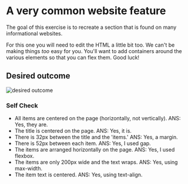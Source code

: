 # A very common website feature

The goal of this exercise is to recreate a section that is found on many informational websites.

For this one you will need to edit the HTML a little bit too. We can't be making things _too_ easy for you. You'll want to add containers around the various elements so that you can flex them. Good luck!

## Desired outcome

![desired outcome](./desired-outcome.png)

### Self Check

- All items are centered on the page (horizontally, not vertically).
  ANS: Yes, they are.
- The title is centered on the page.
  ANS: Yes, it is.
- There is 32px between the title and the 'items.'
  ANS: Yes, a margin.
- There is 52px between each item.
  ANS: Yes, I used gap.
- The items are arranged horizontally on the page.
  ANS: Yes, I used flexbox.
- The items are only 200px wide and the text wraps.
  ANS: Yes, using max-width.
- The item text is centered.
  ANS: Yes, using text-align.
